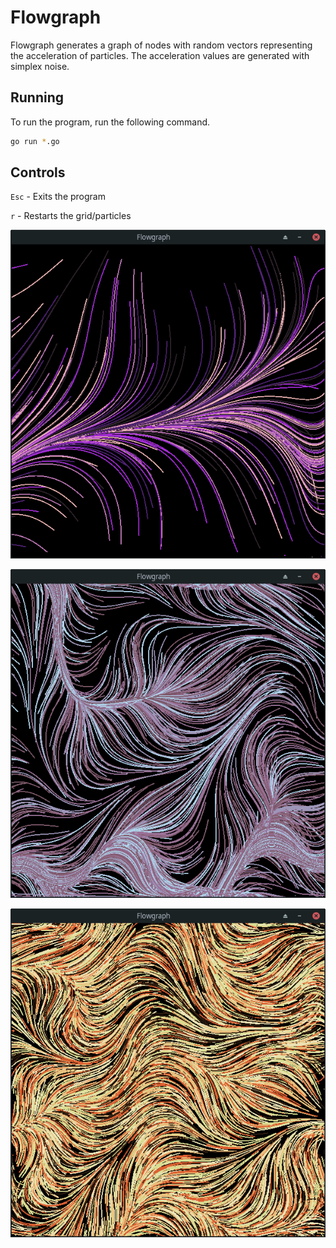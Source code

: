 # Flowgraph
Flowgraph generates a graph of nodes with random vectors representing the acceleration
of particles. The acceleration values are generated with simplex noise.

## Running
To run the program, run the following command.
```bash
go run *.go
```

## Controls
`Esc` - Exits the program

`r` - Restarts the grid/particles

![screenshot](img/screen.png)

![screenshot](img/screen2.png)

![screenshot](img/screen3.png)
